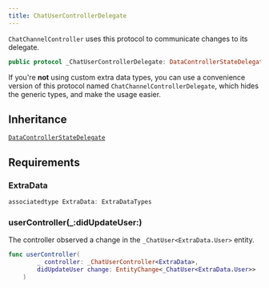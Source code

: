 ```yaml
---
title: ChatUserControllerDelegate
---
```


`ChatChannelController` uses this protocol to communicate changes to its delegate.

``` swift
public protocol _ChatUserControllerDelegate: DataControllerStateDelegate 
```

If you're **not** using custom extra data types, you can use a convenience version of this protocol
named `ChatChannelControllerDelegate`, which hides the generic types, and make the usage easier.

## Inheritance

[`DataControllerStateDelegate`](../data-controller-state-delegate.md)

## Requirements

### ExtraData

``` swift
associatedtype ExtraData: ExtraDataTypes
```

### userController(\_:​didUpdateUser:​)

The controller observed a change in the `_ChatUser<ExtraData.User>` entity.

``` swift
func userController(
        _ controller: _ChatUserController<ExtraData>,
        didUpdateUser change: EntityChange<_ChatUser<ExtraData.User>>
    )
```
